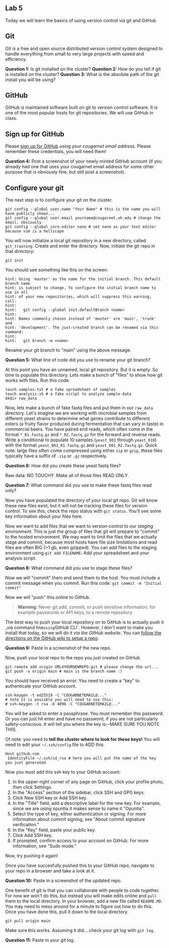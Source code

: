 ## Lab 5

Today we will learn the basics of using version control via git and GitHub

## Git

Git is a free and open source distributed version control system designed to handle everything from small to very large projects with speed and efficiency.

**Question 1:** Is git installed on the cluster?
**Question 2:** How do you tell if git is installed on the cluster?
**Question 3:** What is the absolute path of the git install you will be using?

## GitHub

GitHub is maintained software built on git to version control software. It is one of the most popular hosts for git repositories. We will use GitHub in class.

## Sign up for GitHub

Please [sign up for GitHub](https://docs.github.com/en/get-started/start-your-journey/creating-an-account-on-github) _using your cougarnet email address_. Please remember these credentials, you will need them!

**Question 4:** Post a screenshot of your newly minted GitHub account (if you already had one that uses your cougarnet email address for some other purpose that is obviously fine, but still post a screenshot).

## Configure your git

The next step is to configure your git on the cluster.

```
git config --global user.name "Your Name" # this is the name you will have publicly shown...
git config --global user.email yourname@cougarnet.uh.edu # change the email, obviously
git config --global core.editor nano # set nano as your text editor because vim is a hellscape
```

You will now initialize a local git repository in a new directory, called `git_training`. Create and enter the directory. Now, initiate the git repo in that directory:

```
git init
```

You should see something like this on the screen:

```
hint: Using 'master' as the name for the initial branch. This default branch name
hint: is subject to change. To configure the initial branch name to use in all
hint: of your new repositories, which will suppress this warning, call:
hint: 
hint:   git config --global init.defaultBranch <name>
hint: 
hint: Names commonly chosen instead of 'master' are 'main', 'trunk' and
hint: 'development'. The just-created branch can be renamed via this command:
hint: 
hint:   git branch -m <name>
```

Rename your git branch to "main" using the above message.

**Question 5:** What line of code did you use to rename your git branch?

At this point you have an unnamed, local git repository. But it is empty. So time to populate this directory. Lets make a bunch of "files" to show how git works with files. Run this code:

```
touch samples.txt # a fake spreadsheet of samples
touch analysis.sh # a fake script to analyze sample data
mkdir raw_data
```

Now, lets make a bunch of fake fastq files and put them in our `raw_data` directory. Let's imagine we are working with microbial samples from different yeast strains to determine what genes contribute to different esters (a fruity flavor produced during fermentation that can vary in taste) in commercial beers. You have paired end reads, which often come in the format `*_R1.fastq.gz` and `*_R2.fastq.gz` for the forward and reverse reads. Write a conditional to populate 10 samples (`yeast_001` through `yeast_010`) with the format `yeast_001_R1.fastq.gz` and `yeast_001_R2.fastq.gz`. Quick note: large files often come compressed using either `zip` or `gzip`, these files typically have a suffix of `.zip` or `.gz` respectively.

**Question 6:** How did you create these yeast fastq files?

Raw data: NO TOUCHY. Make all of those files READ ONLY.

**Question 7:** What command did you use to make these fastq files read only?

Now you have populated the directory of your local git repo. Git will know these new files exist, but it will not be tracking these files for version control. To see this, check the repo status with `git status`. You'll see some key information about your files here.

Now we want to add files that we want to version control to our _staging environment._ This is just the group of files that git will prepare to "commit" to the hosted environment. We may want to limit the files that we actually stage and commit, because most hosts have file size limitations and read files are often BIG (>1 gb, even gzipped). You can add files to the staging environment using `git add FILENAME`. Add your spreadsheet and your analysis script.

**Question 8:** What command did you use to stage these files?

Now we will "commit" them and send them to the host. You must include a commit message when you commit. Run this code: `git commit -m "Initial commit"`

Now we will "push" this online to GitHub. 

>**Warning:** Never git add, commit, or push sensitive information, for example passwords or API keys, to a remote repository.

The best way to push your local repository on to GitHub is to actually push it _via command line` using `GitHub CLI`. However, I don't want to make you install that today, so we will do it _via the GitHub website_. You can [follow the directions on the GitHub wiki to setup a repo](https://docs.github.com/en/repositories/creating-and-managing-repositories/creating-a-new-repository).

**Question 9:** Paste in a screenshot of the new repo.

Now, push your local repo to the repo you just created on GitHub

```
git remote add origin URL4YOURNEWREPO.git # please change the url...
git push -u origin main # main is the branch name :) 
```

You should have received an error. You need to create a "key" to authenticate your GitHub account.

```
ssh-keygen -t ed25519 -C "COUGARNETEMAIL@..."
# note it is possible you will need to use this: 
# ssh-keygen -t rsa -b 4096 -C "COUGARNETEMAIL@..."
```

You will be asked to enter a passphrase. You must remember this password. Or you can just hit enter and have no password, if you are not particularly safety-conscious. It will tell you where the key is--MAKE SURE YOU  NOTE THIS.

Of note: you need to **tell the cluster where to look for these keys!** You will need to edit your `~/.ssh/config` file to ADD this:

```
Host github.com 
 IdentityFile ~/.ssh/id_rsa # here you will put the name of the key you just generated
```

Now you must add this ssh key to your GitHub account:

1. In the upper-right corner of any page on GitHub, click your profile photo, then click  Settings.
2. In the "Access" section of the sidebar, click  SSH and GPG keys.
3. Click New SSH key or Add SSH key.
4. In the "Title" field, add a descriptive label for the new key. For example, since we are using opuntia it makes sense to name it "Opuntia".
5. Select the type of key, either authentication or signing. For more information about commit signing, see "About commit signature verification."
6. In the "Key" field, paste your public key.
7. Click Add SSH key.
8. If prompted, confirm access to your account on GitHub. For more information, see "Sudo mode."

Now, try pushing it again!

Once you have succesfully pushed this to your GitHub repo, navigate to your repo in a browser and take a look at it.

**Question 10:** Paste in a screenshot of the updated repo.

One benefit of git is that you can collaborate with people to code together. For now we won't do this, but instead you will make edits online and `pull` them to the local directory. In your browser, add a new file called `README.MD`. You may need to mess around for a minute to figure out how to do this. Once you have done this, pull it down to the local directory.

```
git pull origin main
```

Make sure this works. Assuming it did....check your git log with `git log`.

**Question 11:** Paste in your git log.


